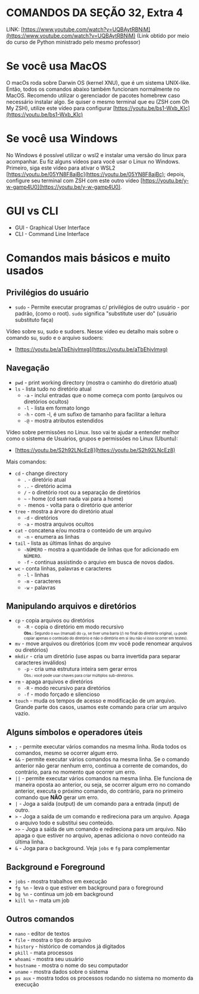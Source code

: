# COMANDOS DA SEÇÃO 32, Extra 4
LINK: [https://www.youtube.com/watch?v=UQBAytRBNiM](https://www.youtube.com/watch?v=UQBAytRBNiM) (Link obtido por meio do curso de Python ministrado pelo mesmo professor)

# Se você usa MacOS
O macOs roda sobre Darwin OS (kernel XNU), que é um sistema UNIX-like. Então, 
todos os comandos abaixo também funcionam normalmente no MacOS. Recomendo
utilizar o gerenciador de pacotes homebrew caso necessário instalar algo.
Se quiser o mesmo terminal que eu (ZSH com Oh My ZSH), utilize este vídeo para 
configurar [https://youtu.be/bs1-Wxb_KIc](https://youtu.be/bs1-Wxb_KIc)

# Se você usa Windows
No Windows é possível utilizar o wsl2 e instalar uma versão do linux para 
acompanhar. Eu fiz alguns vídeos para você usar o Linux no Windows. 
Primeiro, siga este vídeo para ativar o WSL2 [https://youtu.be/05YN8F8ajBc](https://youtu.be/05YN8F8ajBc); depois, configure seu terminal com ZSH com este outro vídeo [https://youtu.be/y-w-gamp4U0](https://youtu.be/y-w-gamp4U0).  

# GUI vs CLI  
- GUI - Graphical User Interface  
- CLI - Command Line Interface  

# Comandos mais básicos e muito usados
## Privilégios do usuário
- `sudo` - Permite executar programas c/ privilégios de outro usuário - por padrão,
 (como o root). `sudo` significa "substitute user do" (usuário 
  substituto faça)  
  
Vídeo sobre su, sudo e sudoers. Nesse vídeo eu detalho mais sobre o comando su, sudo e o arquivo sudoers:

- [https://youtu.be/aTbEhjvlmxg](https://youtu.be/aTbEhjvlmxg)
## Navegação
- `pwd` - print working directory (mostra o caminho do diretório atual)  
- `ls` - lista tudo no diretório atual  
  - `-a` - inclui entradas que o nome começa com ponto (arquivos ou diretórios ocultos)  
  - `-l` - lista em formato longo  
  - `-h` - com -l, é um sufixo de tamanho para facilitar a leitura   
  - `-@` - mostra atributos estendidos  

Vídeo sobre permissões no Linux. Isso vai te ajudar a entender melhor como o sistema de Usuários, grupos e permissões no Linux (Ubuntu):

- [https://youtu.be/S2h92LNcEz8](https://youtu.be/S2h92LNcEz8)

Mais comandos:

- `cd` - change directory
  - `.` - diretório atual
  - `..` - diretório acima
  - `/` - o diretório root ou a separação de diretórios
  - `~` - home (cd sem nada vai para a home)
  - `-` menos - volta para o diretório que anterior  
- `tree` - mostra a árvore do diretório atual  
  - `-d` - diretórios  
  - `-a` - mostra arquivos ocultos  
- `cat` - concatena e/ou mostra o conteúdo de um arquivo  
  - `-n` - enumera as linhas
- `tail` - lista as últimas linhas do arquivo  
  - `-NÚMERO` - mostra a quantidade de linhas que for adicionado em `NÚMERO`.
  - `-f` - continua assistindo o arquivo em busca de novos dados.  
- `wc` - conta linhas, palavras e caracteres
  - `-l` - linhas
  - `-m` - caracteres
  - `-w` - palavras
## Manipulando arquivos e diretórios
- `cp` - copia arquivos ou diretórios  
  - `-R` - copia o diretório em modo recursivo  
  <sub><sup>**Obs.:** Segundo o `man` (manual) do `cp`, se tiver uma barra (/) no final do diretório original, `cp` pode copiar apenas o conteúdo do diretório e não o diretório em si (eu não vi isso ocorrer em testes).</sup></sub>  
- `mv` - move arquivos ou diretórios (com mv você pode renomear arquivos ou diretórios)  
- `mkdir` - cria um diretório (use aspas ou barra invertida para separar caracteres inválidos)  
  - `-p` - cria uma estrutura inteira sem gerar erros  
  <sub><sup>Obs.: você pode usar chaves para criar múltiplos sub-diretórios.</sup></sub>  
- `rm` - apaga arquivos e diretórios  
  - `-R` - modo recursivo para diretórios  
  - `-f` - modo forçado e silencioso  
- `touch` - muda os tempos de acesso e modificação de um arquivo. Grande parte dos casos, usamos este comando para criar um arquivo vazio.  
## Alguns símbolos e operadores úteis
- `;` - permite executar vários comandos na mesma linha. Roda todos os comandos, mesmo se ocorrer algum erro.
- `&&` - permite executar vários comandos na mesma linha. Se o comando anterior não gerar nenhum erro, continua a corrente de comandos, do contrário, para no momento que ocorrer um erro.  
- `||` - permite executar vários comandos na mesma linha. Ele funciona de maneira oposta ao anterior, ou seja, se ocorrer algum erro no comando anterior, executa o próximo comando, do contrário, para no primeiro comando que **NÃO** gerar um erro.  
- `|` - Joga a saída (output) de um comando para a entrada (input) de outro.
- `>` - Joga a saída de um comando e redireciona para um arquivo. Apaga o arquivo todo e substitui seu conteúdo.
- `>>` - Joga a saída de um comando e redireciona para um arquivo. Não apaga o que estiver no arquivo, apenas adiciona o novo conteúdo na última linha.
- `&` - Joga para o background. Veja `jobs` e `fg` para complementar
## Background e Foreground
- `jobs` - mostra trabalhos em execução  
- `fg %n` - leva o que estiver em background para o foreground  
- `bg %n` - continua um job em background  
- `kill %n` - mata um job
## Outros comandos
- `nano` - editor de textos  
- `file` - mostra o tipo do arquivo  
- `history` - histórico de comandos já digitados  
- `pkill` - mata processos
- `whoami` - mostra seu usuário
- `hostname` - mostra o nome do seu computador
- `uname` - mostra dados sobre o sistema
- `ps aux` - mostra todos os processos rodando no sistema no momento da execução
